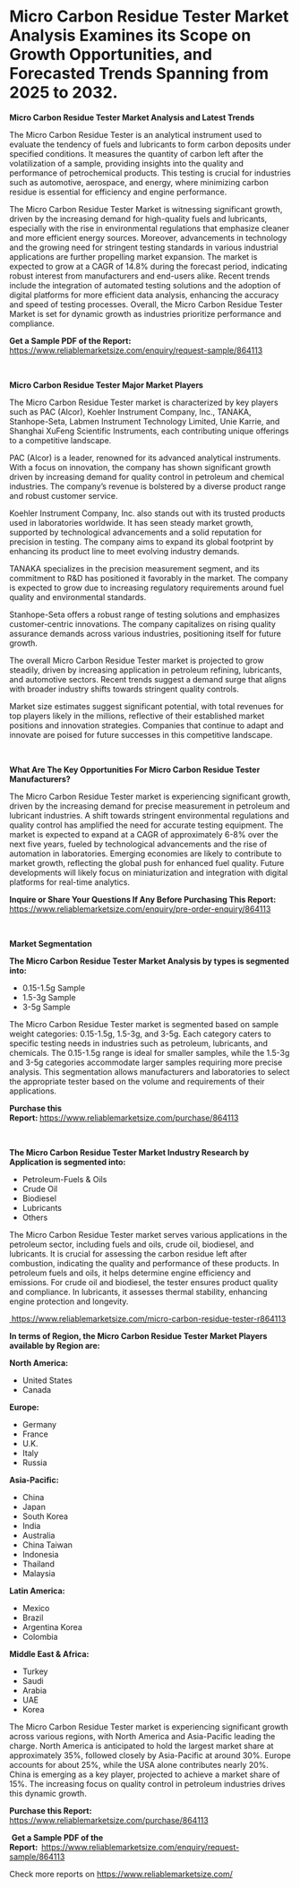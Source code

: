 <p><h1>Micro Carbon Residue Tester Market Analysis Examines its Scope on Growth Opportunities, and Forecasted Trends Spanning from 2025 to 2032.</h1></p><p><strong>Micro Carbon Residue Tester Market Analysis and Latest Trends</strong></p>
<p><p>The Micro Carbon Residue Tester is an analytical instrument used to evaluate the tendency of fuels and lubricants to form carbon deposits under specified conditions. It measures the quantity of carbon left after the volatilization of a sample, providing insights into the quality and performance of petrochemical products. This testing is crucial for industries such as automotive, aerospace, and energy, where minimizing carbon residue is essential for efficiency and engine performance.</p><p>The Micro Carbon Residue Tester Market is witnessing significant growth, driven by the increasing demand for high-quality fuels and lubricants, especially with the rise in environmental regulations that emphasize cleaner and more efficient energy sources. Moreover, advancements in technology and the growing need for stringent testing standards in various industrial applications are further propelling market expansion. The market is expected to grow at a CAGR of 14.8% during the forecast period, indicating robust interest from manufacturers and end-users alike. Recent trends include the integration of automated testing solutions and the adoption of digital platforms for more efficient data analysis, enhancing the accuracy and speed of testing processes. Overall, the Micro Carbon Residue Tester Market is set for dynamic growth as industries prioritize performance and compliance.</p></p>
<p><strong>Get a Sample PDF of the Report:&nbsp;</strong> <a href="https://www.reliablemarketsize.com/enquiry/request-sample/864113?utm_campaign=2600&utm_medium=2&utm_source=Github&utm_content=ia&utm_term=20022025&utm_id=micro-carbon-residue-tester">https://www.reliablemarketsize.com/enquiry/request-sample/864113</a></p>
<p>&nbsp;</p>
<p><strong>Micro Carbon Residue Tester Major Market Players</strong></p>
<p><p>The Micro Carbon Residue Tester market is characterized by key players such as PAC (Alcor), Koehler Instrument Company, Inc., TANAKA, Stanhope-Seta, Labmen Instrument Technology Limited, Unie Karrie, and Shanghai XuFeng Scientific Instruments, each contributing unique offerings to a competitive landscape.</p><p>PAC (Alcor) is a leader, renowned for its advanced analytical instruments. With a focus on innovation, the company has shown significant growth driven by increasing demand for quality control in petroleum and chemical industries. The company’s revenue is bolstered by a diverse product range and robust customer service.</p><p>Koehler Instrument Company, Inc. also stands out with its trusted products used in laboratories worldwide. It has seen steady market growth, supported by technological advancements and a solid reputation for precision in testing. The company aims to expand its global footprint by enhancing its product line to meet evolving industry demands.</p><p>TANAKA specializes in the precision measurement segment, and its commitment to R&D has positioned it favorably in the market. The company is expected to grow due to increasing regulatory requirements around fuel quality and environmental standards.</p><p>Stanhope-Seta offers a robust range of testing solutions and emphasizes customer-centric innovations. The company capitalizes on rising quality assurance demands across various industries, positioning itself for future growth.</p><p>The overall Micro Carbon Residue Tester market is projected to grow steadily, driven by increasing application in petroleum refining, lubricants, and automotive sectors. Recent trends suggest a demand surge that aligns with broader industry shifts towards stringent quality controls.</p><p>Market size estimates suggest significant potential, with total revenues for top players likely in the millions, reflective of their established market positions and innovation strategies. Companies that continue to adapt and innovate are poised for future successes in this competitive landscape.</p></p>
<p>&nbsp;</p>
<p><strong>What Are The Key Opportunities For Micro Carbon Residue Tester Manufacturers?</strong></p>
<p><p>The Micro Carbon Residue Tester market is experiencing significant growth, driven by the increasing demand for precise measurement in petroleum and lubricant industries. A shift towards stringent environmental regulations and quality control has amplified the need for accurate testing equipment. The market is expected to expand at a CAGR of approximately 6-8% over the next five years, fueled by technological advancements and the rise of automation in laboratories. Emerging economies are likely to contribute to market growth, reflecting the global push for enhanced fuel quality. Future developments will likely focus on miniaturization and integration with digital platforms for real-time analytics.</p></p>
<p><strong>Inquire or Share Your Questions If Any Before Purchasing This Report:</strong> <a href="https://www.reliablemarketsize.com/enquiry/pre-order-enquiry/864113?utm_campaign=2600&utm_medium=2&utm_source=Github&utm_content=ia&utm_term=20022025&utm_id=micro-carbon-residue-tester">https://www.reliablemarketsize.com/enquiry/pre-order-enquiry/864113</a></p>
<p>&nbsp;</p>
<p><strong>Market Segmentation</strong></p>
<p><strong>The Micro Carbon Residue Tester Market Analysis by types is segmented into:</strong></p>
<p><ul><li>0.15-1.5g Sample</li><li>1.5-3g Sample</li><li>3-5g Sample</li></ul></p>
<p><p>The Micro Carbon Residue Tester market is segmented based on sample weight categories: 0.15-1.5g, 1.5-3g, and 3-5g. Each category caters to specific testing needs in industries such as petroleum, lubricants, and chemicals. The 0.15-1.5g range is ideal for smaller samples, while the 1.5-3g and 3-5g categories accommodate larger samples requiring more precise analysis. This segmentation allows manufacturers and laboratories to select the appropriate tester based on the volume and requirements of their applications.</p></p>
<p><strong>Purchase this Report:&nbsp;</strong><a href="https://www.reliablemarketsize.com/purchase/864113?utm_campaign=2600&utm_medium=2&utm_source=Github&utm_content=ia&utm_term=20022025&utm_id=micro-carbon-residue-tester">https://www.reliablemarketsize.com/purchase/864113</a></p>
<p>&nbsp;</p>
<p><strong>The Micro Carbon Residue Tester Market Industry Research by Application is segmented into:</strong></p>
<p><ul><li>Petroleum-Fuels & Oils</li><li>Crude Oil</li><li>Biodiesel</li><li>Lubricants</li><li>Others</li></ul></p>
<p><p>The Micro Carbon Residue Tester market serves various applications in the petroleum sector, including fuels and oils, crude oil, biodiesel, and lubricants. It is crucial for assessing the carbon residue left after combustion, indicating the quality and performance of these products. In petroleum fuels and oils, it helps determine engine efficiency and emissions. For crude oil and biodiesel, the tester ensures product quality and compliance. In lubricants, it assesses thermal stability, enhancing engine protection and longevity.</p></p>
<p><a href="https://www.reliablemarketsize.com/micro-carbon-residue-tester-r864113?utm_campaign=2600&utm_medium=2&utm_source=Github&utm_content=ia&utm_term=20022025&utm_id=micro-carbon-residue-tester">&nbsp;https://www.reliablemarketsize.com/micro-carbon-residue-tester-r864113</a></p>
<p><strong>In terms of Region, the Micro Carbon Residue Tester Market Players available by Region are:</strong></p>
<p>
    <p> <strong> North America: </strong>
        <ul>
            <li>United States</li>
            <li>Canada</li>
        </ul>
        </p> 
    <p> <strong> Europe: </strong>
        <ul>
            <li>Germany</li>
            <li>France</li>
            <li>U.K.</li>
            <li>Italy</li>
            <li>Russia</li>
        </ul>
        </p> 
    <p> <strong> Asia-Pacific: </strong>
        <ul>
            <li>China</li>
            <li>Japan</li>
            <li>South Korea</li>
            <li>India</li>
            <li>Australia</li>
            <li>China Taiwan</li>
            <li>Indonesia</li>
            <li>Thailand</li>
            <li>Malaysia</li>
        </ul>
        </p> 
    <p> <strong> Latin America: </strong>
        <ul>
            <li>Mexico</li>
            <li>Brazil</li>
            <li>Argentina Korea</li>
            <li>Colombia</li>
        </ul>
        </p> 
    <p> <strong> Middle East & Africa: </strong>
        <ul>
            <li>Turkey</li>
            <li>Saudi</li>
            <li>Arabia</li>
            <li>UAE</li>
            <li>Korea</li>
        </ul>
    </p>
    </p>
<p><p>The Micro Carbon Residue Tester market is experiencing significant growth across various regions, with North America and Asia-Pacific leading the charge. North America is anticipated to hold the largest market share at approximately 35%, followed closely by Asia-Pacific at around 30%. Europe accounts for about 25%, while the USA alone contributes nearly 20%. China is emerging as a key player, projected to achieve a market share of 15%. The increasing focus on quality control in petroleum industries drives this dynamic growth.</p></p>
<p><strong>Purchase this Report: </strong><a href="https://www.reliablemarketsize.com/purchase/864113?utm_campaign=2600&utm_medium=2&utm_source=Github&utm_content=ia&utm_term=20022025&utm_id=micro-carbon-residue-tester">https://www.reliablemarketsize.com/purchase/864113</a></p>
<p>&nbsp;<strong>Get a Sample PDF of the Report:&nbsp;&nbsp;</strong><a href="https://www.reliablemarketsize.com/enquiry/request-sample/864113?utm_campaign=2600&utm_medium=2&utm_source=Github&utm_content=ia&utm_term=20022025&utm_id=micro-carbon-residue-tester">https://www.reliablemarketsize.com/enquiry/request-sample/864113</a></p>
<p><strong></strong></p>
<p>Check more reports on <a href="https://www.reliablemarketsize.com/?utm_campaign=2600&utm_medium=2&utm_source=Github&utm_content=ia&utm_term=20022025&utm_id=micro-carbon-residue-tester">https://www.reliablemarketsize.com/</a></p>